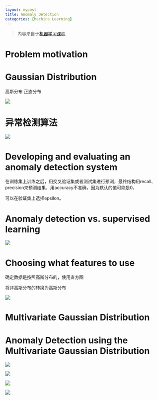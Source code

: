 ```yaml
---
layout: mypost
title: Anomaly Detection
categories: [Machine Learning]
---
```


> 内容来自于[机器学习课程](https://www.coursera.org/learn/machine-learning/home/welcome)

# Problem motivation

# Gaussian Distribution

高斯分布 正态分布

![](3.png)

# 异常检测算法

![](4.png)

# Developing and evaluating an anomaly detection system

在训练集上训练之后，用交叉验证集或者测试集进行预测，最终结构用recall、precision来预测结果，用accuracy不准确，因为默认的值可能是0。

可以在验证集上选择epsilon。

# Anomaly detection  vs. supervised learning

![](5.png)

# Choosing what features to use

确定数据是按照高斯分布的，使用直方图

将非高斯分布的转换为高斯分布

![](6.png)

# Multivariate Gaussian Distribution

# Anomaly Detection using the Multivariate Gaussian Distribution

![](7.png)

![](8.png)

![](9.png)

![](10.png)






















